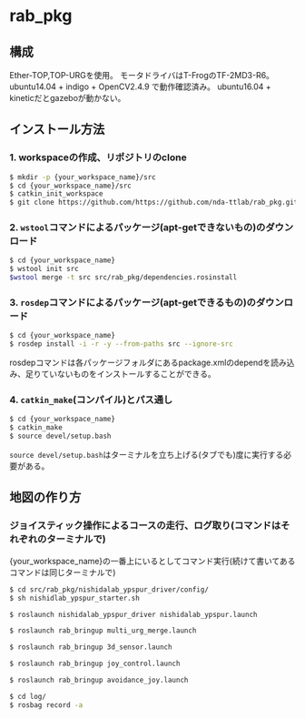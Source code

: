 # rab_pkg
## 構成
Ether-TOP,TOP-URGを使用。
モータドライバはT-FrogのTF-2MD3-R6。
ubuntu14.04 + indigo + OpenCV2.4.9 で動作確認済み。
ubuntu16.04 + kineticだとgazeboが動かない。

## インストール方法
### 1. workspaceの作成、リポジトリのclone
```bash
$ mkdir -p {your_workspace_name}/src
$ cd {your_workspace_name}/src
$ catkin_init_workspace
$ git clone https://github.com/https://github.com/nda-ttlab/rab_pkg.git
```

### 2. `wstool`コマンドによるパッケージ(apt-getできないもの)のダウンロード
```bash
$ cd {your_workspace_name}
$ wstool init src
$wstool merge -t src src/rab_pkg/dependencies.rosinstall
```

### 3. `rosdep`コマンドによるパッケージ(apt-getできるもの)のダウンロード
```bash
$ cd {your_workspace_name}
$ rosdep install -i -r -y --from-paths src --ignore-src
```
rosdepコマンドは各パッケージフォルダにあるpackage.xmlのdependを読み込み、足りていないものをインストールすることができる。

### 4. `catkin_make`(コンパイル)とパス通し
```bash
$ cd {your_workspace_name}
$ catkin_make
$ source devel/setup.bash
```
`source
devel/setup.bash`はターミナルを立ち上げる(タブでも)度に実行する必要がある。

## 地図の作り方
### ジョイスティック操作によるコースの走行、ログ取り(コマンドはそれぞれのターミナルで)
{your_workspace_name}の一番上にいるとしてコマンド実行(続けて書いてあるコマンドは同じターミナルで)
```bash
$ cd src/rab_pkg/nishidalab_ypspur_driver/config/
$ sh nishidlab_ypspur_starter.sh

$ roslaunch nishidalab_ypspur_driver nishidalab_ypspur.launch

$ roslaunch rab_bringup multi_urg_merge.launch

$ roslaunch rab_bringup 3d_sensor.launch

$ roslaunch rab_bringup joy_control.launch

$ roslaunch rab_bringup avoidance_joy.launch

$ cd log/
$ rosbag record -a
```






